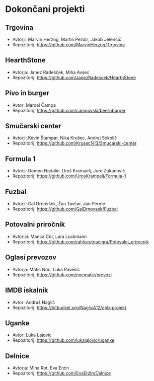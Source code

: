 # Dokončani projekti

## Trgovina
* Avtorji: Marvin Herzog, Martin Pezdir, Jakob Jelenčič
* Repozitorij: https://github.com/MarvinHerzog/Trgovina

## HearthStone
* Avtorja: Janez Radešček, Miha Avsec
* Repozitorij: https://github.com/JanezRadescek/HearthStone

## Pivo in burger
* Avtor: Marcel Čampa
* Repozitorij: https://github.com/campovski/beernburger

## Smučarski center
* Avtorji: Kevin Štampar, Nika Krušec, Andrej Sokolič
* Repozitorij: https://github.com/KrusecN13/Smucarski-center

## Formula 1
* Avtorji: Domen Hadalin, Uroš Krampelj, Jure Zukanovič
* Repozitorij: https://github.com/UrosKrampelj/Formula-1

## Fuzbal
* Avtorji: Gal Drnovšek, Žan Tavčar, Jan Perme
* Repozitorij: https://github.com/GalDrnovsek/Fuzbal

## Potovalni priročnik
* Avtorici: Manca Cör, Lara Luckmann
* Repozitorij: https://github.com/rahlocutnacigra/Potovalni_prirocnik

## Oglasi prevozov
* Avtorja: Matic Noč, Luka Pavešič
* Repozitorij: https://github.com/nocmatic/prevozi

## IMDB iskalnik
* Avtor: Andraž Naglič
* Repozitorij: https://bitbucket.org/NaglicA12/opb-projekt

## Uganke
* Avtor: Luka Lajovic
* Repozitorij: https://github.com/lukalajovic/uganke

## Delnice
* Avtorja: Miha Rot, Eva Erzin
* Repozitorij: https://github.com/EvaErzin/Delnice
